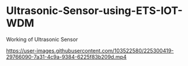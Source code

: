 # Ultrasonic-Sensor-using-ETS-IOT-WDM

Working of Ultrasonic Sensor



https://user-images.githubusercontent.com/103522580/225300419-29766090-7a31-4c9a-9384-6225f83b209d.mp4

